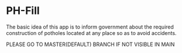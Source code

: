 # PH-Fill
The basic idea of this app is to inform government about the required construction of potholes located at any place so as to avoid accidents.

PLEASE GO TO MASTER(DEFAULT) BRANCH IF NOT VISIBLE IN MAIN
